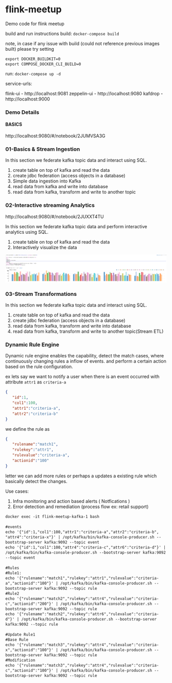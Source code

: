 # flink-meetup
Demo code for flink meetup

build and run instructions
build:
`docker-compose build`

note, in case if any issue with build (could not reference previous images built) please try setting 
```
export DOCKER_BUILDKIT=0
export COMPOSE_DOCKER_CLI_BUILD=0
```

run:
`docker-compose up -d`

service-urls:

flink-ui    -   http://localhost:9081
zeppelin-ui -   http://localhost:9080
kafdrop     -   http://localhost:9000

### Demo Details  


#### BASICS
http://localhost:9080/#/notebook/2JUMVSA3G

### 01-Basics & Stream Ingestion

In this section we federate kafka topic data and interact using SQL.

1. create table on top of kafka and read the data
2. create jdbc federation (access objects in a database)
3. Simple data ingestion into Kafka
4. read data from kafka and write into database
5. read data from kafka, transform and write to another topic

### 02-Interactive streaming Analytics

http://localhost:9080/#/notebook/2JUXXT4TU

In this section we federate kafka topic data and perform interactive analytics using SQL.

1. create table on top of kafka and read the data
2. Interactively visualize the data

![analytics](img/analytics.png)

### 03-Stream Transformations
In this section we federate kafka topic data and interact using SQL.

1. create table on top of kafka and read the data
2. create jdbc federation (access objects in a database)
3. read data from kafka, transform and write into database
4. read data from kafka, transform and write to another topic(Stream ETL)


### Dynamic Rule Engine

Dynamic rule engine enables the capability, detect the match cases, where continuously changing rules a inflow of events.
and perform a certain action based on the rule configuration.

ex 
lets say we want to notify a user when there is an event occurred with attribute `attr1` as `criteria-a`
```json
{
   "id":1,
   "col1":100,
   "attr1":"criteria-a",
   "attr2":"criteria-b"
}
```
we define the rule as 
```json
{
   "rulename":"match1",
   "rulekey":"attr1",
   "rulevalue":"criteria-a",
   "actionid":"100"
}
```

letter we can add more rules or perhaps a updates a existing rule which basically detect the changes.


Use cases:

1. Infra monitoring and action based alerts ( Notfications )
2. Error detection and remediation (process flow ex: retail support) 

```
docker exec -it flink-meetup-kafka-1 bash

#events
echo '{"id":1,"col1":100,"attr1":"criteria-a","attr2":"criteria-b", "attr4":"criteria-x"}' | /opt/kafka/bin/kafka-console-producer.sh --bootstrap-server kafka:9092 --topic event
echo '{"id":1,"col1":100,"attr4":"criteria-c","attr6":"criteria-d"}' | /opt/kafka/bin/kafka-console-producer.sh --bootstrap-server kafka:9092 --topic event

#Rules
#Rule1: 
echo '{"rulename":"match1","rulekey":"attr1","rulevalue":"criteria-a","actionid":"100"}' | /opt/kafka/bin/kafka-console-producer.sh --bootstrap-server kafka:9092 --topic rule
#Rule2
echo '{"rulename":"match2","rulekey":"attr4","rulevalue":"criteria-c","actionid":"200"}' | /opt/kafka/bin/kafka-console-producer.sh --bootstrap-server kafka:9092 --topic rule
echo '{"rulename":"match2","rulekey":"attr6","rulevalue":"criteria-d"}' | /opt/kafka/bin/kafka-console-producer.sh --bootstrap-server kafka:9092 --topic rule

#Update Rule1
#Base Rule
echo '{"rulename":"match3","rulekey":"attr4","rulevalue":"criteria-x","actionid":"100"}' | /opt/kafka/bin/kafka-console-producer.sh --bootstrap-server kafka:9092 --topic rule
#Modification
echo '{"rulename":"match3","rulekey":"attr4","rulevalue":"criteria-c","actionid":"100"}' | /opt/kafka/bin/kafka-console-producer.sh --bootstrap-server kafka:9092 --topic rule

```

